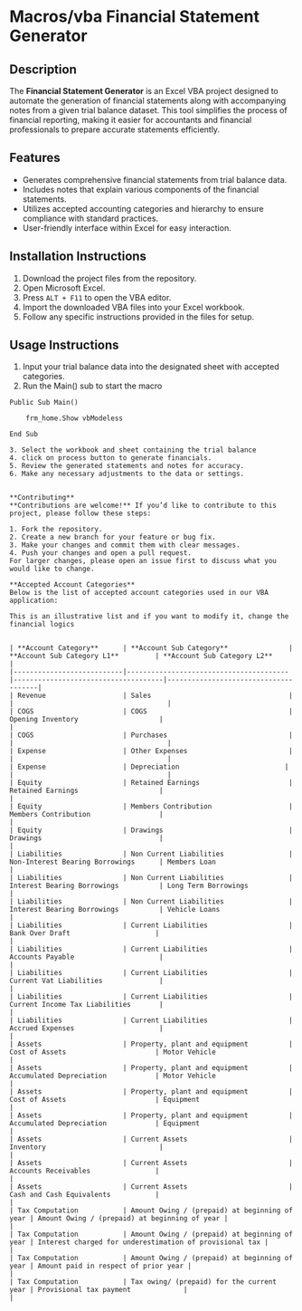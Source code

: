 # Macros/vba Financial Statement Generator

## Description
The **Financial Statement Generator** is an Excel VBA project designed to automate the generation of financial statements along with accompanying notes from a given trial balance dataset. This tool simplifies the process of financial reporting, making it easier for accountants and financial professionals to prepare accurate statements efficiently.

## Features
- Generates comprehensive financial statements from trial balance data.
- Includes notes that explain various components of the financial statements.
- Utilizes accepted accounting categories and hierarchy to ensure compliance with standard practices.
- User-friendly interface within Excel for easy interaction.

## Installation Instructions
1. Download the project files from the repository.
2. Open Microsoft Excel.
3. Press `ALT + F11` to open the VBA editor.
4. Import the downloaded VBA files into your Excel workbook.
5. Follow any specific instructions provided in the files for setup.

## Usage Instructions
1. Input your trial balance data into the designated sheet with accepted categories.
2. Run the Main() sub to start the macro

```vba
Public Sub Main()
    
    frm_home.Show vbModeless
    
End Sub

3. Select the workbook and sheet containing the trial balance
4. click on process button to generate financials. 
5. Review the generated statements and notes for accuracy.
6. Make any necessary adjustments to the data or settings.


**Contributing**
**Contributions are welcome!** If you’d like to contribute to this project, please follow these steps:

1. Fork the repository.
2. Create a new branch for your feature or bug fix.
3. Make your changes and commit them with clear messages.
4. Push your changes and open a pull request.
For larger changes, please open an issue first to discuss what you would like to change.

**Accepted Account Categories**
Below is the list of accepted account categories used in our VBA application:

This is an illustrative list and if you want to modify it, change the financial logics 


| **Account Category**      | **Account Sub Category**               | **Account Sub Category L1**         | **Account Sub Category L2**          |
|---------------------------|----------------------------------------|-------------------------------------|--------------------------------------|
| Revenue                   | Sales                                  |                                     |                                      |
| COGS                      | COGS                                   | Opening Inventory                    |                                      |
| COGS                      | Purchases                              |                                     |                                      |
| Expense                   | Other Expenses                         |                                     |                                      |
| Expense                   | Depreciation                          |                                     |                                      |
| Equity                    | Retained Earnings                      | Retained Earnings                    |                                      |
| Equity                    | Members Contribution                   | Members Contribution                 |                                      |
| Equity                    | Drawings                               | Drawings                             |                                      |
| Liabilities               | Non Current Liabilities                | Non-Interest Bearing Borrowings      | Members Loan                          |
| Liabilities               | Non Current Liabilities                | Interest Bearing Borrowings          | Long Term Borrowings                  |
| Liabilities               | Non Current Liabilities                | Interest Bearing Borrowings          | Vehicle Loans                         |
| Liabilities               | Current Liabilities                    | Bank Over Draft                     |                                      |
| Liabilities               | Current Liabilities                    | Accounts Payable                     |                                      |
| Liabilities               | Current Liabilities                    | Current Vat Liabilities              |                                      |
| Liabilities               | Current Liabilities                    | Current Income Tax Liabilities       |                                      |
| Liabilities               | Current Liabilities                    | Accrued Expenses                     |                                      |
| Assets                    | Property, plant and equipment          | Cost of Assets                      | Motor Vehicle                         |
| Assets                    | Property, plant and equipment          | Accumulated Depreciation            | Motor Vehicle                         |
| Assets                    | Property, plant and equipment          | Cost of Assets                      | Equipment                             |
| Assets                    | Property, plant and equipment          | Accumulated Depreciation            | Equipment                             |
| Assets                    | Current Assets                         | Inventory                            |                                      |
| Assets                    | Current Assets                         | Accounts Receivables                |                                      |
| Assets                    | Current Assets                         | Cash and Cash Equivalents           |                                      |
| Tax Computation           | Amount Owing / (prepaid) at beginning of year | Amount Owing / (prepaid) at beginning of year |                          |
| Tax Computation           | Amount Owing / (prepaid) at beginning of year | Interest charged for underestimation of provisional tax |      |
| Tax Computation           | Amount Owing / (prepaid) at beginning of year | Amount paid in respect of prior year |                             |
| Tax Computation           | Tax owing/ (prepaid) for the current year | Provisional tax payment             |                                      |
